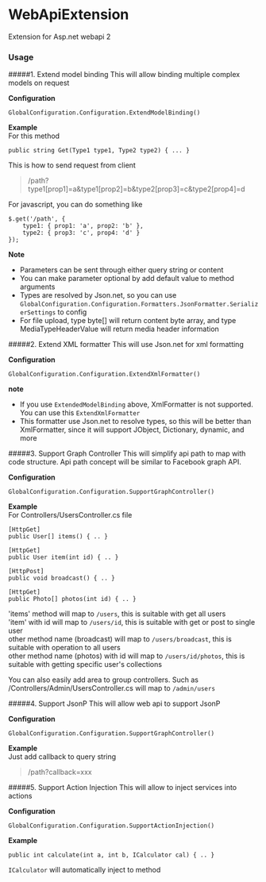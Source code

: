 WebApiExtension
===============

Extension for Asp.net webapi 2

### Usage
#####1. Extend model binding
This will allow binding multiple complex models on request

**Configuration**  
```
GlobalConfiguration.Configuration.ExtendModelBinding()
```

**Example**  
For this method
```
public string Get(Type1 type1, Type2 type2) { ... }
```
This is how to send request from client  
>/path?type1[prop1]=a&type1[prop2]=b&type2[prop3]=c&type2[prop4]=d

For javascript, you can do something like
```
$.get('/path', {
    type1: { prop1: 'a', prop2: 'b' },
    type2: { prop3: 'c', prop4: 'd' }
});
```
**Note**  
- Parameters can be sent through either query string or content
- You can make parameter optional by add default value to method arguments
- Types are resolved by Json.net, so you can use `GlobalConfiguration.Configuration.Formatters.JsonFormatter.SerializerSettings` to config
- For file upload, type byte[] will return content byte array, and type MediaTypeHeaderValue will return media header information

#####2. Extend XML formatter
This will use Json.net for xml formatting

**Configuration**  
```
GlobalConfiguration.Configuration.ExtendXmlFormatter()
```
**note**  
- If you use `ExtendedModelBinding` above, XmlFormatter is not supported. You can use this `ExtendXmlFormatter`
- This formatter use Json.net to resolve types, so this will be better than XmlFormatter, since it will support JObject, Dictionary, dynamic, and more

#####3. Support Graph Controller
This will simplify api path to map with code structure. Api path concept will be similar to Facebook graph API.

**Configuration**  
```
GlobalConfiguration.Configuration.SupportGraphController()
```

**Example**  
For Controllers/UsersController.cs file
```
[HttpGet]
public User[] items() { .. }

[HttpGet]
public User item(int id) { .. }

[HttpPost]
public void broadcast() { .. }

[HttpGet]
public Photo[] photos(int id) { .. }
```
'items' method will map to `/users`, this is suitable with get all users  
'item' with id will map to `/users/id`, this is suitable with get or post to single user  
other method name (broadcast) will map to `/users/broadcast`, this is suitable with operation to all users  
other method name (photos) with id will map to `/users/id/photos`, this is suitable with getting specific user's collections

You can also easily add area to group controllers. Such as /Controllers/Admin/UsersController.cs will map to `/admin/users`

#####4. Support JsonP
This will allow web api to support JsonP

**Configuration**  
```
GlobalConfiguration.Configuration.SupportGraphController()
```
**Example**  
Just add callback to query string
>/path?callback=xxx

#####5. Support Action Injection
This will allow to inject services into actions

**Configuration**  
```
GlobalConfiguration.Configuration.SupportActionInjection()
```

**Example**  
```
public int calculate(int a, int b, ICalculator cal) { .. }
```
`ICalculator` will automatically inject to method
